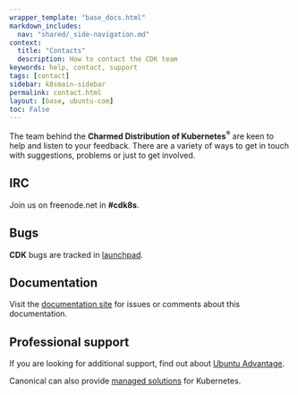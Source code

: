 ```yaml
---
wrapper_template: "base_docs.html"
markdown_includes:
  nav: "shared/_side-navigation.md"
context:
  title: "Contacts"
  description: How to contact the CDK team
keywords: help, contact, support
tags: [contact]
sidebar: k8smain-sidebar
permalink: contact.html
layout: [base, ubuntu-com]
toc: False
---
```


The team behind the **Charmed Distribution of Kubernetes<sup>&reg;</sup>** are
keen to help and listen to your feedback. There are a variety of ways to get in touch
with suggestions, problems or just to get involved.

## IRC

Join us on freenode.net in **#cdk8s**.

## Bugs

**CDK** bugs  are tracked in [launchpad][lp].

## Documentation

Visit the [documentation site][docs] for issues or comments about this documentation.

## Professional support

If you are looking for additional support, find out about [Ubuntu Advantage][support].

Canonical can also provide [managed solutions][managed] for Kubernetes.

<!-- LINKS -->

[docs]:  https://github.com/juju-solutions/kubernetes-docs
[lp]: https://bugs.launchpad.net/charmed-kubernetes
[support]: https://www.ubuntu.com/support
[managed]: https://www.ubuntu.com/kubernetes/managed
